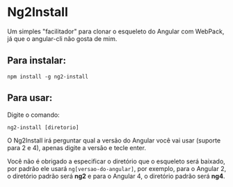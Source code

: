 # Ng2Install

Um simples "facilitador" para clonar o esqueleto do Angular com WebPack, já que o angular-cli não gosta de mim.

## Para instalar:

```
npm install -g ng2-install
```

## Para usar:

Digite o comando:

```
ng2-install [diretorio]
```

O Ng2Install irá perguntar qual a versão do Angular você vai usar (suporte para 2 e 4), apenas digite a versão e tecle enter.

Você não é obrigado a especificar o diretório que o esqueleto será baixado, por padrão ele usará `ng[versao-do-angular]`, por exemplo, para o Angular 2, o diretório padrão será **ng2** e para o Angular 4, o diretório padrão será **ng4**.